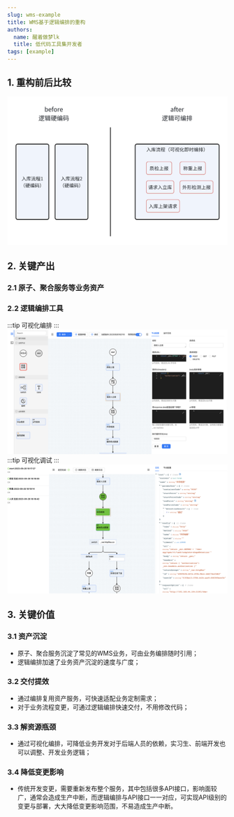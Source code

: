 ```yaml
---
slug: wms-example
title: WMS基于逻辑编排的重构
authors:
  name: 醒着做梦lk
  title: 低代码工具集开发者
tags: [example]
---
```


##  1. 重构前后比较
![](./imgs/wms-before-after.png)
## 2. 关键产出
### 2.1 原子、聚合服务等业务资产
### 2.2 逻辑编排工具
:::tip
可视化编排
:::
![](./imgs/可视化编排.png)
:::tip
可视化调试
:::
![](./imgs/可视化调试.png)
## 3. 关键价值
### 3.1 资产沉淀
- 原子、聚合服务沉淀了常见的WMS业务，可由业务编排随时引用；
- 逻辑编排加速了业务资产沉淀的速度与广度；
### 3.2 交付提效
- 通过编排复用资产服务，可快速适配业务定制需求；
- 对于业务流程变更，可通过逻辑编排快速交付，不用修改代码；
### 3.3 解资源瓶颈
- 通过可视化编排，可降低业务开发对于后端人员的依赖，实习生、前端开发也可以调整、开发业务逻辑；
### 3.4 降低变更影响
- 传统开发变更，需要重新发布整个服务，其中包括很多API接口，影响面较广，通常会造成生产中断，而逻辑编排与API接口一一对应，可实现API级别的变更与部署，大大降低变更影响范围，不易造成生产中断。